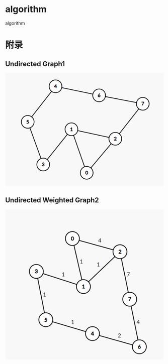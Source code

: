 # algorithm
algorithm







































































































# 附录

## Undirected Graph1

![image](https://github.com/KiDeZYQ/algorithm/blob/master/images/undirectedGraph.png)

## Undirected Weighted Graph2

![image](https://github.com/KiDeZYQ/algorithm/blob/master/images/undirectedWeightGraph.png)